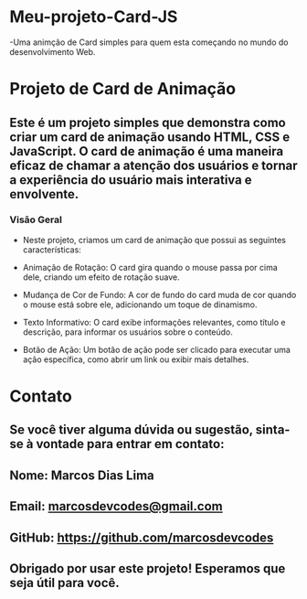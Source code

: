 # Meu-projeto-Card-JS

-Uma animção de Card simples para quem esta começando no mundo do desenvolvimento Web.

# Projeto de Card de Animação
## Este é um projeto simples que demonstra como criar um card de animação usando HTML, CSS e JavaScript. O card de animação é uma maneira eficaz de chamar a atenção dos usuários e tornar a experiência do usuário mais interativa e envolvente.

### Visão Geral
- Neste projeto, criamos um card de animação que possui as seguintes características:

- Animação de Rotação: O card gira quando o mouse passa por cima dele, criando um efeito de rotação suave.
- Mudança de Cor de Fundo: A cor de fundo do card muda de cor quando o mouse está sobre ele, adicionando um toque de dinamismo.
- Texto Informativo: O card exibe informações relevantes, como título e descrição, para informar os usuários sobre o conteúdo.
- Botão de Ação: Um botão de ação pode ser clicado para executar uma ação específica, como abrir um link ou exibir mais detalhes.

 # Contato
## Se você tiver alguma dúvida ou sugestão, sinta-se à vontade para entrar em contato:

## Nome: Marcos Dias Lima
## Email: marcosdevcodes@gmail.com
## GitHub: https://github.com/marcosdevcodes
## Obrigado por usar este projeto! Esperamos que seja útil para você.
